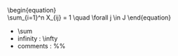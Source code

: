 \begin{equation}  
\sum_{i=1}^n X_{ij} = 1 \quad \forall j \in J
\end{equation}

* \sum 
* infinity : \infty 
* comments : %% 
